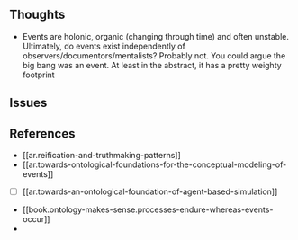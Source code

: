 
## Thoughts

- Events are holonic, organic (changing through time) and often unstable. Ultimately, do events exist independently of observers/documentors/mentalists? Probably not. You could argue the big bang was an event. At least in the abstract, it has a pretty weighty footprint

## Issues


## References

- [[ar.reification-and-truthmaking-patterns]]
- [[ar.towards-ontological-foundations-for-the-conceptual-modeling-of-events]] 
- [ ] [[ar.towards-an-ontological-foundation-of-agent-based-simulation]]
- [[book.ontology-makes-sense.processes-endure-whereas-events-occur]]
- 